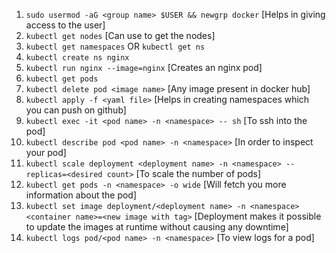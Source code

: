 
1. `sudo usermod -aG <group name> $USER && newgrp docker` [Helps in giving access to the user]
2. `kubectl get nodes` [Can use to get the nodes]
3. `kubectl get namespaces` OR `kubectl get ns`
4. `kubectl create ns nginx`
5. `kubectl run nginx --image=nginx` [Creates an nginx pod]
6. `kubectl get pods`
7. `kubectl delete pod <image name>` [Any image present in docker hub]
8. `kubectl apply -f <yaml file>` [Helps in creating namespaces which you can push on github]
9. `kubectl exec -it <pod name> -n <namespace> -- sh` [To ssh into the pod]
10. `kubectl describe pod <pod name> -n <namespace>` [In order to inspect your pod]
11. `kubectl scale deployment <deployment name> -n <namespace> --replicas=<desired count>` [To scale the number of pods]
12. `kubectl get pods -n <namespace> -o wide` [Will fetch you more information about the pod]
13. `kubectl set image deployment/<deployment name> -n <namespace> <container name>=<new image with tag>` [Deployment makes it possible to update the images at runtime without causing any downtime]
14. `kubectl logs pod/<pod name> -n <namespace>` [To view logs for a pod]